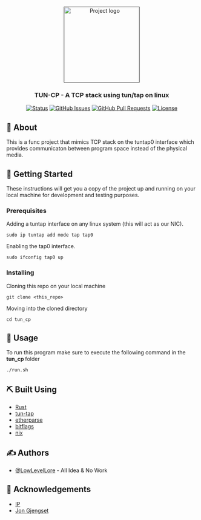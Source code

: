 <p align="center">
  <a href="" rel="noopener">
 <img width=200px height=200px src="https://i.imgur.com/6wj0hh6.jpg" alt="Project logo"></a>
</p>

<h3 align="center">TUN-CP - A TCP stack using tun/tap on linux</h3>

<div align="center">

[![Status](https://img.shields.io/badge/status-active-success.svg)]()
[![GitHub Issues](https://img.shields.io/github/issues/kylelobo/The-Documentation-Compendium.svg)]()
[![GitHub Pull Requests](https://img.shields.io/github/issues-pr/kylelobo/The-Documentation-Compendium.svg)]()
[![License](https://img.shields.io/badge/license-MIT-blue.svg)](/LICENSE)

</div>



## 🧐 About <a name = "about"></a>

This is a func project that mimics TCP stack on the tuntap0 interface which provides communicaton between program space instead of the physical media.

## 🏁 Getting Started <a name = "getting_started"></a>

These instructions will get you a copy of the project up and running on your local machine for development and testing purposes.

### Prerequisites

Adding a tuntap interface on any linux system (this will act as our NIC).
```
sudo ip tuntap add mode tap tap0
```

Enabling the tap0 interface.
```
sudo ifconfig tap0 up
```

### Installing

Cloning this repo on your local machine

```
git clone <this_repo>
```

Moving into the cloned directory

```
cd tun_cp
```


## 🎈 Usage <a name="usage"></a>

To run this program make sure to execute the following command in the <b> tun_cp
</b> folder
```
./run.sh
```


## ⛏️ Built Using <a name = "built_using"></a>

- [Rust](https://www.rust-lang.org/)
- [tun-tap](https://docs.rs/tun-tap/latest/tun_tap/)
- [etherparse](https://docs.rs/etherparse/latest/etherparse/)
- [bitflags](https://docs.rs/bitflags/latest/bitflags/)
- [nix](https://crates.io/crates/nix/dependencies)

## ✍️ Authors <a name = "authors"></a>

- [@LowLevelLore](https://github.com/LowLevelLore) - All Idea & No Work

## 🎉 Acknowledgements <a name = "acknowledgement"></a>

- [IP](https://datatracker.ietf.org/doc/html/rfc791/)
- [Jon Gjengset](https://www.youtube.com/watch?v=bzja9fQWzdA)
